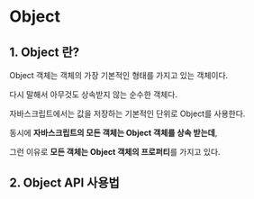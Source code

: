 # Object

## 1. Object 란?

Object 객체는 객체의 가장 기본적인 형태를 가지고 있는 객체이다.

다시 말해서 아무것도 상속받지 않는 순수한 객체다.

자바스크립트에서는 값을 저장하는 기본적인 단위로 Object를 사용한다.

동시에 **자바스크립트의 모든 객체는 Object 객체를 상속 받는데**,

그런 이유로 **모든 객체는 Object 객체의 프로퍼티**를 가지고 있다.

## 2. Object API 사용법
